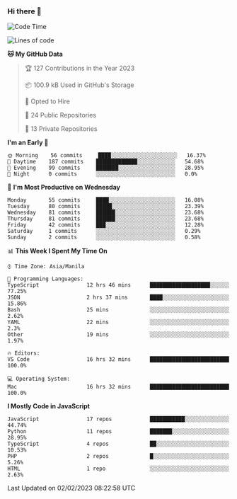 ### Hi there 👋

<!--START_SECTION:waka-->
![Code Time](http://img.shields.io/badge/Code%20Time-48%20hrs%2050%20mins-blue)

![Lines of code](https://img.shields.io/badge/From%20Hello%20World%20I%27ve%20Written-74%20Thousand%20lines%20of%20code-blue)

**🐱 My GitHub Data** 

> 🏆 127 Contributions in the Year 2023
 > 
> 📦 100.9 kB Used in GitHub's Storage 
 > 
> 💼 Opted to Hire
 > 
> 📜 24 Public Repositories 
 > 
> 🔑 13 Private Repositories  
 > 
**I'm an Early 🐤** 

```text
🌞 Morning    56 commits     ████░░░░░░░░░░░░░░░░░░░░░   16.37% 
🌆 Daytime    187 commits    █████████████░░░░░░░░░░░░   54.68% 
🌃 Evening    99 commits     ███████░░░░░░░░░░░░░░░░░░   28.95% 
🌙 Night      0 commits      ░░░░░░░░░░░░░░░░░░░░░░░░░   0.0%

```
📅 **I'm Most Productive on Wednesday** 

```text
Monday       55 commits     ████░░░░░░░░░░░░░░░░░░░░░   16.08% 
Tuesday      80 commits     █████░░░░░░░░░░░░░░░░░░░░   23.39% 
Wednesday    81 commits     ██████░░░░░░░░░░░░░░░░░░░   23.68% 
Thursday     81 commits     ██████░░░░░░░░░░░░░░░░░░░   23.68% 
Friday       42 commits     ███░░░░░░░░░░░░░░░░░░░░░░   12.28% 
Saturday     1 commits      ░░░░░░░░░░░░░░░░░░░░░░░░░   0.29% 
Sunday       2 commits      ░░░░░░░░░░░░░░░░░░░░░░░░░   0.58%

```


📊 **This Week I Spent My Time On** 

```text
⌚︎ Time Zone: Asia/Manila

💬 Programming Languages: 
TypeScript               12 hrs 46 mins      ███████████████████░░░░░░   77.25% 
JSON                     2 hrs 37 mins       ████░░░░░░░░░░░░░░░░░░░░░   15.86% 
Bash                     25 mins             ░░░░░░░░░░░░░░░░░░░░░░░░░   2.62% 
YAML                     22 mins             ░░░░░░░░░░░░░░░░░░░░░░░░░   2.3% 
Other                    19 mins             ░░░░░░░░░░░░░░░░░░░░░░░░░   1.97%

🔥 Editors: 
VS Code                  16 hrs 32 mins      █████████████████████████   100.0%

💻 Operating System: 
Mac                      16 hrs 32 mins      █████████████████████████   100.0%

```

**I Mostly Code in JavaScript** 

```text
JavaScript               17 repos            ███████████░░░░░░░░░░░░░░   44.74% 
Python                   11 repos            ███████░░░░░░░░░░░░░░░░░░   28.95% 
TypeScript               4 repos             ██░░░░░░░░░░░░░░░░░░░░░░░   10.53% 
PHP                      2 repos             █░░░░░░░░░░░░░░░░░░░░░░░░   5.26% 
HTML                     1 repo              ░░░░░░░░░░░░░░░░░░░░░░░░░   2.63%

```



 Last Updated on 02/02/2023 08:22:58 UTC
<!--END_SECTION:waka-->
